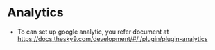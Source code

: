 # Analytics

- To can set up google analytic, you refer document at https://docs.thesky9.com/development/#/./plugin/plugin-analytics
